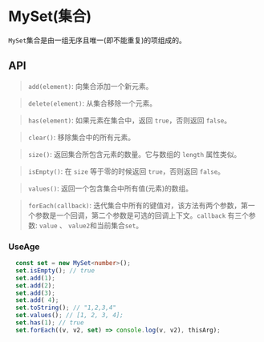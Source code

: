 # MySet(集合)

`MySet`集合是由一组无序且唯一(即不能重复)的项组成的。

## API

>`add(element)`: 向集合添加一个新元素。

>`delete(element)`: 从集合移除一个元素。

>`has(element)`: 如果元素在集合中，返回 `true`，否则返回 `false`。

>`clear()`: 移除集合中的所有元素。

>`size()`: 返回集合所包含元素的数量。它与数组的 `length` 属性类似。

>`isEmpty()`: 在 `size` 等于零的时候返回 `true`，否则返回 `false`。

>`values()`: 返回一个包含集合中所有值(元素)的数组。

>`forEach(callback)`: 迭代集合中所有的键值对，该方法有两个参数，第一个参数是一个回调，第二个参数是可选的回调上下文。`callback` 有三个参数: `value` 、
`value2`和当前集合`set`。

### UseAge

```typescript
  const set = new MySet<number>();
  set.isEmpty(); // true
  set.add(1);
  set.add(2);
  set.add(3);
  set.add( 4);
  set.toString(); // "1,2,3,4"
  set.values(); // [1, 2, 3, 4];
  set.has(1); // true
  set.forEach((v, v2, set) => console.log(v, v2), thisArg);
```

